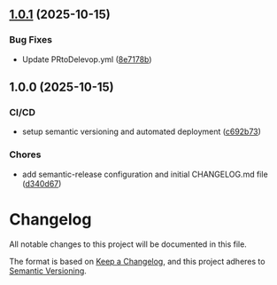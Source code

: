 ## [1.0.1](https://github.com/see-paw/backend/compare/v1.0.0...v1.0.1) (2025-10-15)


### Bug Fixes

* Update PRtoDelevop.yml  ([8e7178b](https://github.com/see-paw/backend/commit/8e7178b2d266a2d5e804c36876b770bd13898e0d))

## 1.0.0 (2025-10-15)


### CI/CD

* setup semantic versioning and automated deployment ([c692b73](https://github.com/see-paw/backend/commit/c692b7300472c33155bbd2896a180ad772524fb4))


### Chores

* add semantic-release configuration and initial CHANGELOG.md file ([d340d67](https://github.com/see-paw/backend/commit/d340d678e41f928373448ae068df88db5ae17383))

# Changelog

All notable changes to this project will be documented in this file.

The format is based on [Keep a Changelog](https://keepachangelog.com/en/1.0.0/),
and this project adheres to [Semantic Versioning](https://semver.org/spec/v2.0.0.html).
